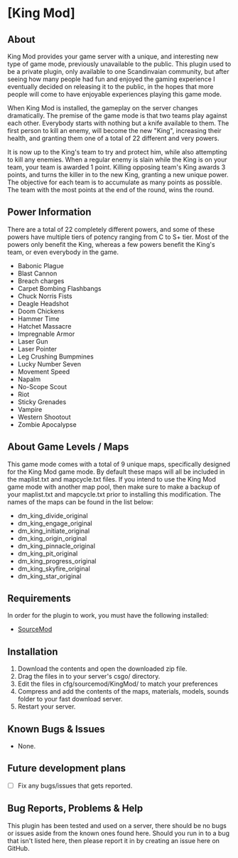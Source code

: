 # [King Mod]
## About
King Mod provides your game server with a unique, and interesting new type of game mode, previously unavailable to the public. This plugin used to be a private plugin, only available to one Scandinvaian community, but after seeing how many people had fun and enjoyed the gaming experience I eventually decided on releasing it to the public, in the hopes that more people will come to have enjoyable experiences playing this game mode.

When King Mod is installed, the gameplay on the server changes dramatically.
The premise of the game mode is that two teams play against each other.
Everybody starts with nothing but a knife available to them.
The first person to kill an enemy, will become the new "King", increasing their health, and granting them one of a total of 22 different and very powers.

It is now up to the King's team to try and protect him, while also attempting to kill any enemies. When a regular enemy is slain while the King is on your team, your team is awarded 1 point. Killing opposing team's King awards 3 points, and turns the killer in to the new King, granting a new unique power.
The objective for each team is to accumulate as many points as possible. The team with the most points at the end of the round, wins the round.



## Power Information
There are a total of 22 completely different powers, and some of these powers have multiple tiers of potency ranging from C to S+ tier.
Most of the powers only benefit the King, whereas a few powers benefit the King's team, or even everybody in the game.
- Babonic Plague
- Blast Cannon
- Breach charges
- Carpet Bombing Flashbangs
- Chuck Norris Fists
- Deagle Headshot
- Doom Chickens
- Hammer Time
- Hatchet Massacre
- Impregnable Armor
- Laser Gun
- Laser Pointer
- Leg Crushing Bumpmines
- Lucky Number Seven
- Movement Speed
- Napalm
- No-Scope Scout
- Riot
- Sticky Grenades
- Vampire
- Western Shootout
- Zombie Apocalypse


## About Game Levels / Maps
This game mode comes with a total of 9 unique maps, specifically designed for the King Mod game mode.
By default these maps will all be included in the maplist.txt and mapcycle.txt files. If you intend to use the King Mod game mode with another map pool, then make sure to make a backup of your maplist.txt and mapcycle.txt prior to installing this modification.
The names of the maps can be found in the list below:
- dm_king_divide_original
- dm_king_engage_original
- dm_king_initiate_original
- dm_king_origin_original
- dm_king_pinnacle_original
- dm_king_pit_original
- dm_king_progress_original
- dm_king_skyfire_original
- dm_king_star_original


## Requirements
In order for the plugin to work, you must have the following installed:
- [SourceMod](https://www.sourcemod.net/downloads.php?branch=stable) 


## Installation
1) Download the contents and open the downloaded zip file.
2) Drag the files in to your server's csgo/ directory.
3) Edit the files in cfg/sourcemod/KingMod/ to match your preferences
4) Compress and add the contents of the maps, materials, models, sounds folder to your fast download server.
5) Restart your server.


## Known Bugs & Issues
- None.


## Future development plans
- [ ] Fix any bugs/issues that gets reported.


## Bug Reports, Problems & Help
This plugin has been tested and used on a server, there should be no bugs or issues aside from the known ones found here.
Should you run in to a bug that isn't listed here, then please report it in by creating an issue here on GitHub.
